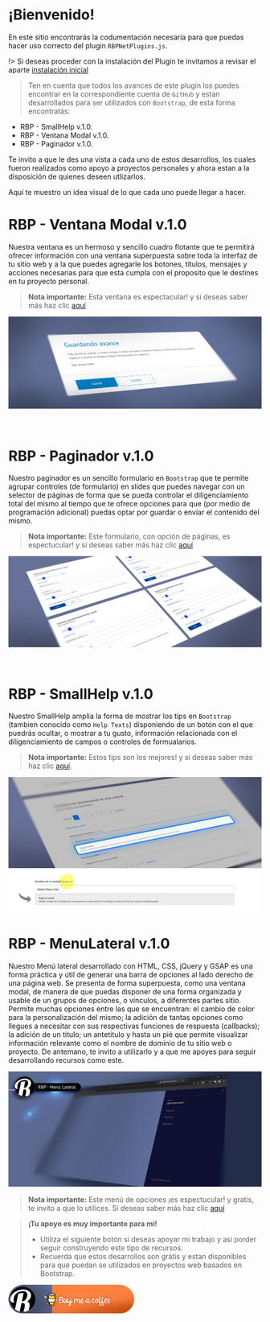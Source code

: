 # ¡Bienvenido!
En este sitio encontrarás la codumentación necesaria para que puedas hacer uso correcto del plugin <code>RBPNetPlugins.js</code>.

!> Si deseas proceder con la instalación del Plugin te invitamos a revisar el aparte [instalación inicial](primeros_pasos.md)

> Ten en cuenta que todos los avances de este plugin los puedes encontrar en la correspondiente cuenta de <code>GitHub</code> y estan desarrollados para ser utilizados con <code>Bootstrap</code>, de esta forma encontratás:

* RBP - SmallHelp v.1.0.
* RBP - Ventana Modal v.1.0.
* RBP - Paginador v.1.0.

Te invito a que le des una vista a cada uno de estos desarrollos, los cuales fueron realizados como apoyo a proyectos  personales y ahora estan a la disposición de quienes deseen utlizarlos.

Aquí te muestro un idea visual de lo que cada uno puede llegar a hacer.

# RBP - Ventana Modal v.1.0 

Nuestra ventana es un hermoso y sencillo cuadro flotante que te permitirá ofrecer información con una ventana superpuesta sobre toda la interfaz de tu sitio web y a la que puedes agregarle los botones, títulos, mensajes y acciones necesarias para que esta cumpla con el proposito que le destines en tu proyecto personal.

> <b>Nota importante:</b> Esta ventana es espectacular! y si deseas saber más haz clic [aquí](rbp_ventana_modal.md)

<img src="docs/_media/rbp-ventana-modal-banner.png"/>
<br><br><br>

# RBP - Paginador v.1.0

Nuestro paginador es un sencillo formulario en <code>Bootstrap</code> que te permite agrupar controles (de formulario) en slides que puedes navegar con un selector de páginas de forma que se pueda controlar el diligenciamiento total del mismo al tiempo que te ofrece opciones para que (por medio de programación adicional) puedas optar por guardar o enviar el contenido del mismo.

> <b>Nota importante:</b> Este formulario, con opción de páginas, es espectucular! y si deseas saber más haz clic [aquí](rbp_paginador.md)

<img src="docs/_media/rbp-paginador-banner.png"/>
<br><br><br>

# RBP - SmallHelp v.1.0

Nuestro SmallHelp amplia la forma de mostrar los tips en <code>Bootstrap</code> (tambien conocido como <code>Help Texts</code>) disponiendo de un botón con el que puedrás ocultar, o mostrar a tu gusto, información relacionada con el diligenciamiento de campos o controles de formualarios.

> <b>Nota importante:</b> Estos tips son los mejores! y si deseas saber más haz clic [aquí](rbp_small_help.md).

<img src="docs/_media/small-help-banner.png"/>

<img src="docs/_media/small-help-ejemplo.png"/>


# RBP - MenuLateral v.1.0

Nuestro Menú lateral desarrollado con HTML, CSS, jQuery y GSAP es una forma práctica y útil de generar una barra de opciones al lado derecho de una página web. Se presenta de forma superpuesta, como una ventana modal, de manera de que puedas disponer de una forma organizada y usable de un grupos de opciones, o vínculos, a diferentes partes sitio. Permite muchas opciones entre las que se encuentran: el cambio de color para la personalización del mismo; la adición de tantas opciones como llegues a necesitar con sus respectivas funciones de respuesta (callbacks); la adición de un titulo; un antetitulo y hasta un pié que permite visualizar información relevante como el nombre de dominio de tu sitio web o proyecto. De antemano, te invito a utilizarlo y a que me apoyes para seguir desarrollando recursos como este. 

<img src="docs/_media/menu-lateral/rbp-menu-lateral-banner.png"/>

> <b>Nota importante:</b> Este menú de opciones ¡es espectucular! y gratís, te invito a que lo utilices. Si deseas saber más haz clic [aquí](rbp_menu_lateral.md)




> <b>¡Tu apoyo es muy importante para mi!</b><br>
> * Utiliza el siguiente botón si deseas apoyar mi trabajo y asi porder seguir construyendo este tipo de recursos. 
> * Recuerda que estos desarrollos son grátis y estan disponibles para que puedan se utilizados en proyectos web basados en Bootstrap. 

<a target="_blank" href="https://www.buymeacoffee.com/rafaelblanco">![Buy me a Coffe!](docs/_media/BuyMeACoffe-02.png)</a>